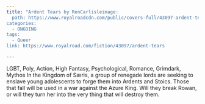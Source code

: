 ```yaml
---
title: "Ardent Tears by RenCarlisleimage:
  path: https://www.royalroadcdn.com/public/covers-full/43097-ardent-tears.jpg
categories:
  - ONGOING
tags:
  - Queer
link: https://www.royalroad.com/fiction/43097/ardent-tears

---
```

LGBT, Poly, Action, High Fantasy, Psychological, Romance, Grimdark, Mythos
In the Kingdom of Særis, a group of renegade lords are seeking to enslave young adolescents to forge them into Ardents and Stoics. Those that fall will be used in a war against the Azure King. Will they break Rowan, or will they turn her into the very thing that will destroy them.


